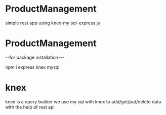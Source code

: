 # ProductManagement
simple rest app using knex-my sql-express js
# ProductManagement

--for package installation---

npm i express knex mysql 


# knex 

knex is a query builder we use my sql with knex to add/get/put/delete data with the help of rest api 
